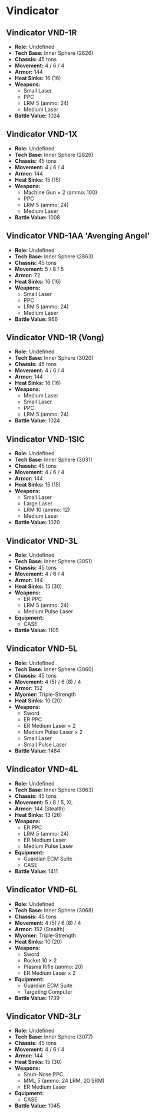 # Vindicator
## Vindicator VND-1R
- **Role:** Undefined
- **Tech Base:** Inner Sphere (2826)
- **Chassis:** 45 tons
- **Movement:** 4 / 6 / 4
- **Armor:** 144
- **Heat Sinks:** 16 (16)
- **Weapons:**
  - Small Laser
  - PPC
  - LRM 5 (ammo: 24)
  - Medium Laser
- **Battle Value:** 1024

## Vindicator VND-1X
- **Role:** Undefined
- **Tech Base:** Inner Sphere (2826)
- **Chassis:** 45 tons
- **Movement:** 4 / 6 / 4
- **Armor:** 144
- **Heat Sinks:** 15 (15)
- **Weapons:**
  - Machine Gun × 2 (ammo: 100)
  - PPC
  - LRM 5 (ammo: 24)
  - Medium Laser
- **Battle Value:** 1008

## Vindicator VND-1AA 'Avenging Angel'
- **Role:** Undefined
- **Tech Base:** Inner Sphere (2863)
- **Chassis:** 45 tons
- **Movement:** 5 / 8 / 5
- **Armor:** 72
- **Heat Sinks:** 16 (16)
- **Weapons:**
  - Small Laser
  - PPC
  - LRM 5 (ammo: 24)
  - Medium Laser
- **Battle Value:** 966

## Vindicator VND-1R (Vong)
- **Role:** Undefined
- **Tech Base:** Inner Sphere (3020)
- **Chassis:** 45 tons
- **Movement:** 4 / 6 / 4
- **Armor:** 144
- **Heat Sinks:** 16 (16)
- **Weapons:**
  - Medium Laser
  - Small Laser
  - PPC
  - LRM 5 (ammo: 24)
- **Battle Value:** 1024

## Vindicator VND-1SIC
- **Role:** Undefined
- **Tech Base:** Inner Sphere (3031)
- **Chassis:** 45 tons
- **Movement:** 4 / 6 / 4
- **Armor:** 144
- **Heat Sinks:** 15 (15)
- **Weapons:**
  - Small Laser
  - Large Laser
  - LRM 10 (ammo: 12)
  - Medium Laser
- **Battle Value:** 1020

## Vindicator VND-3L
- **Role:** Undefined
- **Tech Base:** Inner Sphere (3051)
- **Chassis:** 45 tons
- **Movement:** 4 / 6 / 4
- **Armor:** 144
- **Heat Sinks:** 15 (30)
- **Weapons:**
  - ER PPC
  - LRM 5 (ammo: 24)
  - Medium Pulse Laser
- **Equipment:**
  - CASE
- **Battle Value:** 1105

## Vindicator VND-5L
- **Role:** Undefined
- **Tech Base:** Inner Sphere (3060)
- **Chassis:** 45 tons
- **Movement:** 4 (5) / 6 (8) / 4
- **Armor:** 152
- **Myomer:** Triple-Strength
- **Heat Sinks:** 10 (20)
- **Weapons:**
  - Sword
  - ER PPC
  - ER Medium Laser × 2
  - Medium Pulse Laser × 2
  - Small Laser
  - Small Pulse Laser
- **Battle Value:** 1484

## Vindicator VND-4L
- **Role:** Undefined
- **Tech Base:** Inner Sphere (3063)
- **Chassis:** 45 tons
- **Movement:** 5 / 8 / 5, XL
- **Armor:** 144 (Stealth)
- **Heat Sinks:** 13 (26)
- **Weapons:**
  - ER PPC
  - LRM 5 (ammo: 24)
  - ER Medium Laser
  - Medium Pulse Laser
- **Equipment:**
  - Guardian ECM Suite
  - CASE
- **Battle Value:** 1411

## Vindicator VND-6L
- **Role:** Undefined
- **Tech Base:** Inner Sphere (3068)
- **Chassis:** 45 tons
- **Movement:** 4 (5) / 6 (8) / 4
- **Armor:** 152 (Stealth)
- **Myomer:** Triple-Strength
- **Heat Sinks:** 10 (20)
- **Weapons:**
  - Sword
  - Rocket 10 × 2
  - Plasma Rifle (ammo: 20)
  - ER Medium Laser × 2
- **Equipment:**
  - Guardian ECM Suite
  - Targeting Computer
- **Battle Value:** 1739

## Vindicator VND-3Lr
- **Role:** Undefined
- **Tech Base:** Inner Sphere (3077)
- **Chassis:** 45 tons
- **Movement:** 4 / 6 / 4
- **Armor:** 144
- **Heat Sinks:** 15 (30)
- **Weapons:**
  - Snub-Nose PPC
  - MML 5 (ammo: 24 LRM, 20 SRM)
  - ER Medium Laser
- **Equipment:**
  - CASE
- **Battle Value:** 1045

